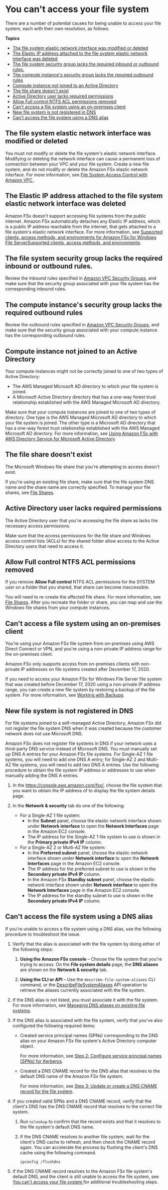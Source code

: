 # You can't access your file system<a name="unable-to-access"></a>

There are a number of potential causes for being unable to access your file system, each with their own resolution, as follows\.

**Topics**
+ [The file system elastic network interface was modified or deleted](#eni-deleted)
+ [The Elastic IP address attached to the file system elastic network interface was deleted](#eni-epi-removed)
+ [The file system security group lacks the required inbound or outbound rules\.](#sg-lacks-inbound-rules)
+ [The compute instance's security group lacks the required outbound rules](#compute-instance-lacks-inbound-rules)
+ [Compute instance not joined to an Active Directory](#fs-not-joined-to-ad)
+ [The file share doesn't exist](#file-share-doesnt-exist)
+ [Active Directory user lacks required permissions](#ad-user-lacks-permission)
+ [Allow Full control NTFS ACL permissions removed](#removed-allow-full-control)
+ [Can't access a file system using an on\-premises client](#non-private-ips-onprem)
+ [New file system is not registered in DNS](#fs-dns-not-registered)
+ [Can't access the file system using a DNS alias](#cant-connect-using-dns-alias)

## The file system elastic network interface was modified or deleted<a name="eni-deleted"></a>

You must not modify or delete the file system's elastic network interface\. Modifying or deleting the network interface can cause a permanent loss of connection between your VPC and your file system\. Create a new file system, and do not modify or delete the Amazon FSx elastic network interface\. For more information, see [ File System Access Control with Amazon VPC ](limit-access-security-groups.md)\. 

## The Elastic IP address attached to the file system elastic network interface was deleted<a name="eni-epi-removed"></a>

Amazon FSx doesn't support accessing file systems from the public internet\. Amazon FSx automatically detaches any Elastic IP address, which is a public IP address reachable from the internet, that gets attached to a file system's elastic network interface\. For more information, see [Supported clients, access methods, and environments for Amazon FSx for Windows File ServerSupported clients, access methods, and environments](supported-fsx-clients.md)\.

## The file system security group lacks the required inbound or outbound rules\.<a name="sg-lacks-inbound-rules"></a>

Review the inbound rules specified in [Amazon VPC Security Groups](limit-access-security-groups.md#fsx-vpc-security-groups), and make sure that the security group associated with your file system has the corresponding inbound rules\. 

## The compute instance's security group lacks the required outbound rules<a name="compute-instance-lacks-inbound-rules"></a>

Review the outbound rules specified in [Amazon VPC Security Groups](limit-access-security-groups.md#fsx-vpc-security-groups), and make sure that the security group associated with your compute instance has the corresponding outbound rules\.

## Compute instance not joined to an Active Directory<a name="fs-not-joined-to-ad"></a>

Your compute instances might not be correctly joined to one of two types of Active Directory:
+ The AWS Managed Microsoft AD directory to which your file system is joined\.
+ A Microsoft Active Directory directory that has a one\-way forest trust relationship established with the AWS Managed Microsoft AD directory\.

Make sure that your compute instances are joined to one of two types of directory\. One type is the AWS Managed Microsoft AD directory to which your file system is joined\. The other type is a Microsoft AD directory that has a one\-way forest trust relationship established with the AWS Managed Microsoft AD directory\. For more information, see [Using Amazon FSx with AWS Directory Service for Microsoft Active Directory](fsx-aws-managed-ad.md)\.

## The file share doesn't exist<a name="file-share-doesnt-exist"></a>

The Microsoft Windows file share that you're attempting to access doesn't exist\.

If you're using an existing file share, make sure that the file system DNS name and the share name are correctly specified\. To manage your file shares, see [File Shares](managing-file-shares.md)\.

## Active Directory user lacks required permissions<a name="ad-user-lacks-permission"></a>

The Active Directory user that you're accessing the file share as lacks the necessary access permissions\.

Make sure that the access permissions for the file share and Windows access control lists \(ACLs\) for the shared folder allow access to the Active Directory users that need to access it\.

## Allow Full control NTFS ACL permissions removed<a name="removed-allow-full-control"></a>

If you remove **Allow Full control** NTFS ACL permissions for the SYSTEM user on a folder that you shared, that share can become inaccessible\.

You will need to re\-create the affected file share\. For more information, see [File Shares](managing-file-shares.md)\. After you recreate the folder or share, you can map and use the Windows file shares from your compute instances\.

## Can't access a file system using an on\-premises client<a name="non-private-ips-onprem"></a>

You're using your Amazon FSx file system from on\-premises using AWS Direct Connect or VPN, and you're using a non\-private IP address range for the on\-premises client\.

Amazon FSx only supports access from on\-premises clients with non\-private IP addresses on file systems created after December 17, 2020\.

If you need to access your Amazon FSx for Windows File Server file system that was created before December 17, 2020 using a non\-private IP address range, you can create a new file system by restoring a backup of the file system\. For more information, see [Working with Backups](using-backups.md)\.

## New file system is not registered in DNS<a name="fs-dns-not-registered"></a>

For file systems joined to a self\-managed Active Directory, Amazon FSx did not register the file system DNS when it was created because the customer network does not use Microsoft DNS\.

Amazon FSx does not register file systems in DNS if your network uses a third\-party DNS service instead of Microsoft DNS\. You must manually set up DNS A entries for your Amazon FSx file systems\. For Single\-AZ 1 file systems, you will need to add one DNS A entry; for Single\-AZ 2 and Multi\-AZ file systems, you will need to add two DNS A entries\. Use the following procedure to obtain the file system IP address or addresses to use when manually adding the DNS A entries\. 

1. In the [https://console\.aws\.amazon\.com/fsx/](https://console.aws.amazon.com/fsx/), choose the file system that you want to obtain the IP address of to display the file system details page\.

1. In the **Network & security** tab do one of the following:
   + For a Single\-AZ 1 file system:
     + In the **Subnet** panel, choose the elastic network interface shown under **Network interface** to open the **Network Interfaces** page in the Amazon EC2 console\.
     + The IP address for the Single\-AZ 1 file system to use is shown in the **Primary private IPv4 IP** column\.
   + For a Single\-AZ 2 or Multi\-AZ file system:
     + In the **Preferred subnet** panel, choose the elastic network interface shown under **Network interface** to open the **Network Interfaces** page in the Amazon EC2 console\.
     + The IP address for the preferred subnet to use is shown in the **Secondary private IPv4 IP** column\.
     + In the Amazon FSx **Standby subnet** panel, choose the elastic network interface shown under **Network interface** to open the **Network Interfaces** page in the Amazon EC2 console\.
     + The IP address for the standby subnet to use is shown in the **Secondary private IPv4 IP** column\.

## Can't access the file system using a DNS alias<a name="cant-connect-using-dns-alias"></a>

If you're unable to access a file system using a DNS alias, use the following procedure to troubleshoot the issue\.

1. Verify that the alias is associated with the file system by doing either of the following steps:

   1. **Using the Amazon FSx console** – Choose the file system that you're trying to access\. On the **File system details** page, the **DNS aliases** are shown on the **Network & security** tab\.

   1. **Using the CLI or API** – Use the `describe-file-system-aliases` CLI command, or the [DescribeFileSystemAliases](https://docs.aws.amazon.com/fsx/latest/APIReference/API_DescribeFileSystemAliases.html) API operation to retrieve the aliases currently associated with the file system\.

1. If the DNS alias is not listed, you must associate it with the file system\. For more information, see [Managing DNS aliases on existing file systems](managing-dns-aliases.md#manage-aliases-existing-fs)\.

1. If the DNS alias is associated with the file system, verify that you've also configured the following required items:
   + Created service principal names \(SPNs\) corresponding to the DNS alias on your Amazon FSx file system's Active Directory computer object\.

     For more information, see [Step 2: Configure service principal names \(SPNs\) for Kerberos](walkthrough05-file-system-custom-CNAME.md#step2-configure-spn-kerberos)\.
   + Created a DNS CNAME record for the DNS alias that resolves to the default DNS name of the Amazon FSx file system\.

     For more information, see [Step 3: Update or create a DNS CNAME record for the file system](walkthrough05-file-system-custom-CNAME.md#step4-configure-dns-cname)\.

1. If you created valid SPNs and a DNS CNAME record, verify that the client's DNS has the DNS CNAME record that resolves to the correct file system\.

   1. Run `nslookup` to confirm that the record exists and that it resolves to the file system's default DNS name\.

   1. If the DNS CNAME resolves to another file system, wait for the client's DNS cache to refresh, and then check the CNAME record again\. You can accelerate the process by flushing the client's DNS cache using the following command\.

      ```
      ipconfig /flushdns
      ```

1. If the DNS CNAME record resolves to the Amazon FSx file system's default DNS, and the client is still unable to access the file system, see [You can't access your file system ](#unable-to-access) for additional troubleshooting steps\.